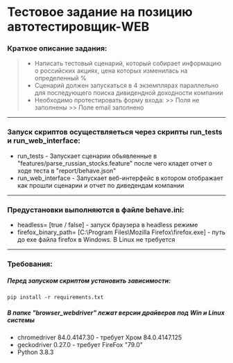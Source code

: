 # Тестовое задание на позицию автотестировщик-WEB

### Краткое описание задания:

  > - Написать тестовый сценарий, который собирает информацию о российских акциях, цена которых изменилась на определенный %
  > - Сценарий должен запускаться в 4 экземплярах параллельно для последующего поиска дивидендной доходности компании
  > - Необходимо протестировать форму входа: 
    >> Поля не заполнены
    >> Поле email заполнено

***

### Запуск скриптов осуществляеться через скрипты run_tests и run_web_interface:
  - run_tests - Запускает сценарии обьявленные в "features/parse_russian_stocks.feature" после чего кладет отчет о ходе теста в "report/behave.json"
  - run_web_interface - Запускает веб-интерфейс в котором отображает как прошли сценарии и отчет по диведендам компании

***

### Предустановки выполняются в файле behave.ini:
 - headless= [true / false] - запуск браузера в headless режиме
 - firefox_binary_path= [C:\Program Files\Mozilla Firefox\firefox.exe] - путь до exe файла firefox в Windows. В Linux не требуется  
***
### Требования:

##### Перед запуском скриптом установить зависимости: 
`pip install -r requirements.txt`

##### В папке "browser_webdriver" лежат версии драйверов под Win и Linux системы
  - chromedriver 84.0.4147.30 - требует Хром 84.0.4147.125
  - geckodriver 0.27.0 - требует FireFox "79.0"
  - Python 3.8.3
